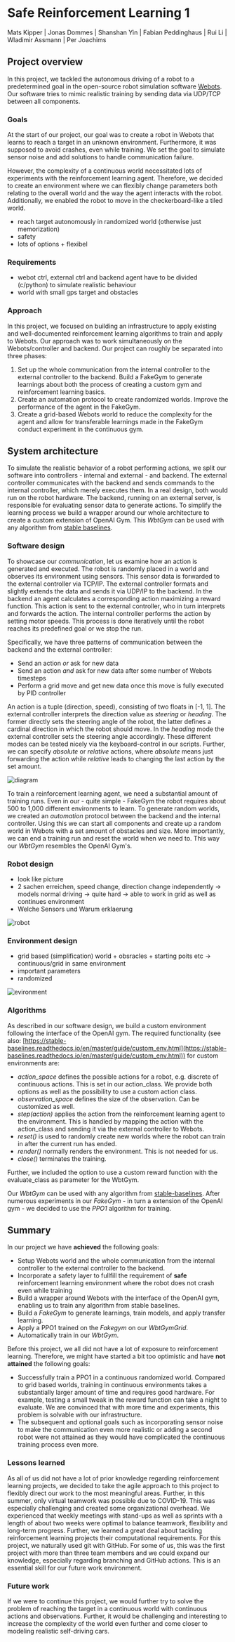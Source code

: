 # Safe Reinforcement Learning 1
Mats Kipper | Jonas Dommes | Shanshan Yin | Fabian Peddinghaus | Rui Li | Wladimir Assmann | Per Joachims

## Project overview
In this project, we tackled the autonomous driving of a robot to a predetermined goal in the open-source robot simulation software [Webots](https://www.cyberbotics.com/). Our software tries to mimic realistic training by sending data via UDP/TCP between all components.
<!-- A **short** summary of your project topic. -->


### Goals
At the start of our project, our goal was to create a robot in Webots that learns to reach a target in an unknown environment. Furthermore, it was supposed to avoid crashes, even while training. We set the goal to simulate sensor noise and add solutions to handle communication failure.

However, the complexity of a continuous world necessitated lots of experiments with the reinforcement learning agent. Therefore, we decided to create an environment where we can flexibly change parameters both relating to the overall world and the way the agent interacts with the robot. Additionally, we enabled the robot to move in the checkerboard-like a tiled world.

- reach target autonomously in randomized world (otherwise just memorization)
- safety
- lots of options + flexibel

### Requirements
<!-- List the **necessary** and **optional** requirements that were set for your project.
- Safe Exploration while training -->
 - webot ctrl, external ctrl and backend agent have to be divided (c/python) to simulate realistic behaviour
 - world with small gps target and obstacles


### Approach
In this project, we focused on building an infrastructure to apply existing and well-documented reinforcement learning algorithms to train and apply to Webots. Our approach was to work simultaneously on the Webots/controller and backend. Our project can roughly be separated into three phases:
1. Set up the whole communication from the internal controller to the external controller to the backend. Build a FakeGym to generate learnings about both the process of creating a custom gym and reinforcement learning basics.
2. Create an automation protocol to create randomized worlds. Improve the performance of the agent in the FakeGym.
3. Create a grid-based Webots world to reduce the complexity for the agent and allow for transferable learnings made in the FakeGym conduct experiment in the continuous gym.
<!-- How have you tried to meet the above requirements? What were your ideas? -->

## System architecture
To simulate the realistic behavior of a robot performing actions, we split our software into controllers - internal and external - and backend. The external controller communicates with the backend and sends commands to the internal controller, which merely executes them. In a real design, both would run on the robot hardware. The backend, running on an external server, is responsible for evaluating sensor data to generate actions. To simplify the learning process we build a wrapper around our whole architecture to create a custom extension of OpenAI Gym. This *WbtGym* can be used with any algorithm from [stable baselines](https://stable-baselines.readthedocs.io/).

### Software design
To showcase our *communication*, let us examine how an action is generated and executed. The robot is randomly placed in a world and observes its environment using sensors. This sensor data is forwarded to the external controller via TCP/IP. The external controller formats and slightly extends the data and sends it via UDP/IP to the backend. In the backend an agent calculates a corresponding action maximizing a reward function. This action is sent to the external controller, who in turn interprets and forwards the action. The internal controller performs the action by setting motor speeds. This process is done iteratively until the robot reaches its predefined goal or we stop the run.

Specifically, we have three patterns of communication between the backend and the external controller:
 * Send an action *or* ask for new data
 * Send an action *and* ask for new data after some number of Webots timesteps
 * Perform a grid move and get new data once this move is fully executed by PID controller

An action is a tuple (direction, speed), consisting of two floats in [-1, 1]. The external controller interprets the direction value as *steering* or *heading*. The former directly sets the steering angle of the robot, the latter defines a cardinal direction in which the robot should move. In the *heading* mode the external controller sets the steering angle accordingly. These different modes can be tested nicely via the keyboard-control in our scripts. Further, we can specify *absolute* or *relative* actions, where *absolute* means just forwarding the action while *relative* leads to changing the last action by the set amount.

![diagram](./images/software_design.png)

To train a reinforcement learning agent, we need a substantial amount of training runs. Even in our - quite simple - FakeGym the robot requires about 500 to 1,000 different environments to learn. To generate random worlds, we created an *automation* protocol between the backend and the internal controller. Using this we can start all components and create up a random world in Webots with a set amount of obstacles and size. More importantly, we can end a training run and reset the world when we need to. This way our *WbtGym* resembles the OpenAI Gym's.

### Robot design
- look like picture
- 2 sachen erreichen, speed change, direction change independently -> models normal driving -> quite hard
-> able to work in grid as well as continues environment
- Welche Sensors und Warum erklaerung

![robot](./images/robot_design.png)

### Environment design
- grid based (simplification) world + obsracles + starting poits etc -> continuous/grid in same environment
-  important parameters
- randomized

<!-- What does the environment look like in which your robot operates?
*The same: **Why** did you choose this environment? -->

![evironment](./images/environment.png)

### Algorithms
As described in our software design, we build a custom environment following the interface of the OpenAI gym. The required functionality (see also: [https://stable-baselines.readthedocs.io/en/master/guide/custom_env.html](https://stable-baselines.readthedocs.io/en/master/guide/custom_env.html)) for custom environments are:
* *action_space* defines the possible actions for a robot, e.g. discrete of continuous actions. This is set in our action_class. We provide both options as well as the possibility to use a custom action class.
* *observation_space* defines the size of the observation. Can be customized as well.
* *step(action)* applies the action from the reinforcement learning agent to the environment. This is handled by mapping the action with the action_class and sending it via the external controller to Webots.
* *reset()* is used to randomly create new worlds where the robot can train in after the current run has ended.
* *render()* normally renders the environment. This is not needed for us.
* *close()* terminates the training.

Further, we included the option to use a custom reward function with the evaluate_class as parameter for the WbtGym.

Our *WbtGym* can be used with any algorithm from [stable-baselines](https://stable-baselines.readthedocs.io/). After numerous experiments in our *FakeGym* - in turn a extension of the OpenAI gym - we decided to use the *PPO1* algorithm for training.
<!-- Write an introduction to the **most essential** algorithms or technologies in general that you have chosen for your project. -->

<!-- Maybe with **short** code examples. -->

## Summary
<!-- Overview of the achieved **and** not attained goals. Why were some goals not reached? Too difficult or wrong time management? -->
In our project we have **achieved** the following goals:
* Setup Webots world and the whole communication from the internal controller to the external controller to the backend.
* Incorporate a safety layer to fullfill the requirement of **safe** reinforcement learning environment where the robot does not crash even while training
* Build a wrapper around Webots with the interface of the OpenAI gym, enabling us to train any algorithm from stable baselines.
* Build a *FakeGym* to generate learnings, train models, and apply transfer learning.
* Apply a PPO1 trained on the *Fakegym* on our *WbtGymGrid*.
* Automatically train in our *WbtGym*.

Before this project, we all did not have a lot of exposure to reinforcement learning. Therefore, we might have started a bit too optimistic and have **not attained** the following goals:
* Successfully train a PPO1 in a continuous randomized world. Compared to grid based worlds, training in continuous environments takes a substantially larger amount of time and requires good hardware. For example, testing a small tweak in the reward function can take a night to evaluate. We are convinced that with more time and experiments, this problem is solvable with our infrastructure.
* The subsequent and optional goals such as incorporating sensor noise to make the communication even more realistic or adding a second robot were not attained as they would have complicated the continuous training process even more.

### Lessons learned
<!-- What did you learn from the project? What decisions would you have made differently from your current perspective? -->
As all of us did not have a lot of prior knowledge regarding reinforcement learning projects, we decided to take the agile approach to this project to flexibly direct our work to the most meaningful areas. Further, in this summer, only virtual teamwork was possible due to COVID-19. This was especially challenging and created some organizational overhead. We experienced that weekly meetings with stand-ups as well as sprints with a length of about two weeks were optimal to balance teamwork, flexibility and long-term progress. Further, we learned a great deal about tackling reinforcement learning projects their computational requirements.
For this project, we naturally used git with GitHub. For some of us, this was the first project with more than three team members and we could expand our knowledge, especially regarding branching and GitHub actions. This is an essential skill for our future work environment.

### Future work
<!-- What problems would you tackle if you would continue to work on the project? Are there things you might actually take up and work on in the future? This part is **optional**. -->
If we were to continue this project, we would further try to solve the problem of reaching the target in a continuous world with continuous actions and observations. Further, it would be challenging and interesting to increase the complexity of the world even further and come closer to modeling realistic self-driving cars.
